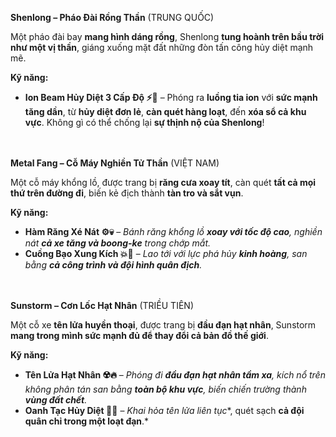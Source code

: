 **Shenlong – Pháo Đài Rồng Thần** (TRUNG QUỐC)

Một pháo đài bay **mang hình dáng rồng**, Shenlong **tung hoành trên bầu trời như một vị thần**, giáng xuống mặt đất những đòn tấn công hủy diệt mạnh mẽ.

**Kỹ năng:**

- **Ion Beam Hủy Diệt 3 Cấp Độ ⚡🐲** – Phóng ra **luồng tia ion** với **sức mạnh tăng dần**, từ **hủy diệt đơn lẻ**, **càn quét hàng loạt**, đến **xóa sổ cả khu vực**. Không gì có thể chống lại **sự thịnh nộ của Shenlong**!
  <br><br><br>  <!-- Thêm khoảng trống -->
  
**Metal Fang – Cỗ Máy Nghiền Tử Thần** (VIỆT NAM)

Một cỗ máy khổng lồ, được trang bị **răng cưa xoay tít**, càn quét **tất cả mọi thứ trên đường đi**, biến kẻ địch thành **tàn tro và sắt vụn**.

**Kỹ năng:**

- **Hàm Răng Xé Nát ⚙️💀** – *Bánh răng khổng lồ **xoay với tốc độ cao**, nghiền nát **cả xe tăng và boong-ke** trong chớp mắt.*
- **Cuồng Bạo Xung Kích 💥🚜** – *Lao tới với lực phá hủy **kinh hoàng**, san bằng **cả công trình và đội hình quân địch**.*
  <br><br><br>  <!-- Thêm khoảng trống -->
  
**Sunstorm – Cơn Lốc Hạt Nhân** (TRIỀU TIÊN)

Một cỗ xe **tên lửa huyền thoại**, được trang bị **đầu đạn hạt nhân**, Sunstorm **mang trong mình sức mạnh đủ để thay đổi cả bản đồ thế giới**.

**Kỹ năng:**

- **Tên Lửa Hạt Nhân ☢️🔥** – *Phóng đi **đầu đạn hạt nhân tầm xa**, kích nổ trên không phân tán san bằng **toàn bộ khu vực**, biến chiến trường thành **vùng đất chết**.*
- **Oanh Tạc Hủy Diệt 🚀💀** – *Khai hỏa tên lửa liên tục**, quét sạch **cả đội quân chỉ trong một loạt đạn**.*
  
